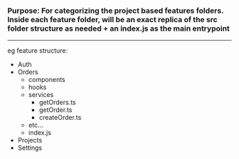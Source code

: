 ### Purpose: For categorizing the project based features folders. Inside each feature folder, will be an exact replica of the src folder structure as needed + an index.js as the main entrypoint


___
eg feature structure:

- Auth
- Orders
  - components
  - hooks
  - services
    - getOrders.ts
    - getOrder.ts
    - createOrder.ts
  - etc...
  - index.js
- Projects
- Settings
